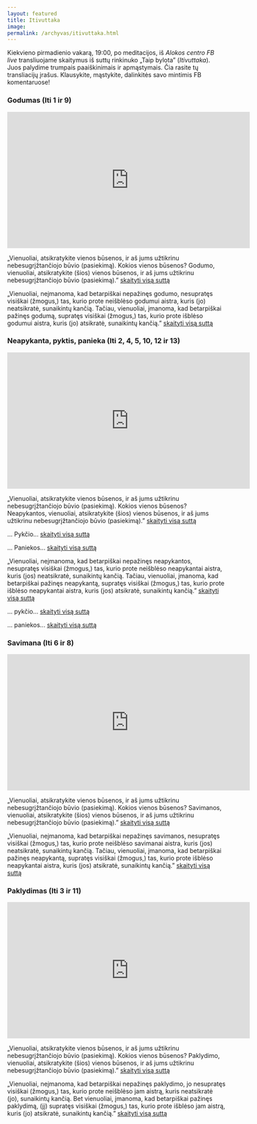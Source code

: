 ```yaml
---
layout: featured
title: Itivuttaka
image:
permalink: /archyvas/itivuttaka.html
---
```

Kiekvieno pirmadienio vakarą, 19:00, po meditacijos, iš _Alokos centro FB live_ transliuojame skaitymus iš suttų rinkinuko „Taip bylota” (_Itivuttaka_). Juos palydime trumpais paaiškinimais ir apmąstymais. Čia rasite tų transliacijų įrašus. Klausykite, mąstykite, dalinkitės savo mintimis FB komentaruose!


### Godumas (Iti 1 ir 9)

<iframe src="https://www.facebook.com/plugins/video.php?height=314&href=https%3A%2F%2Fwww.facebook.com%2Falokoscentras%2Fvideos%2F319782977239913%2F&show_text=false&width=560&t=127" width="560" height="314" style="border:none;overflow:hidden" scrolling="no" frameborder="0" allowfullscreen="true" allow="autoplay; clipboard-write; encrypted-media; picture-in-picture; web-share" allowFullScreen="true"></iframe>

„Vienuoliai, atsikratykite vienos būsenos, ir aš jums užtikrinu nebesugrįžtančiojo būvio (pasiekimą). Kokios vienos būsenos? 
Godumo, vienuoliai, atsikratykite (šios) vienos būsenos, ir aš jums užtikrinu nebesugrįžtančiojo būvio (pasiekimą).” [skaityti visą suttą](https://suttacentral.net/iti1/lt/piyadassi)

„Vienuoliai, neįmanoma, kad betarpiškai nepažinęs godumo, nesupratęs visiškai (žmogus,) tas, kurio prote neišblėso godumui aistra, kuris (jo) neatsikratė, sunaikintų kančią. 
Tačiau, vienuoliai, įmanoma, kad betarpiškai pažinęs godumą, supratęs visiškai (žmogus,) tas, kurio prote išblėso godumui aistra, kuris (jo) atsikratė, sunaikintų kančią.” [skaityti visą suttą](https://suttacentral.net/iti9/lt/piyadassi)

### Neapykanta, pyktis, panieka (Iti 2, 4, 5, 10, 12 ir 13)

<iframe src="https://www.facebook.com/plugins/video.php?height=314&href=https%3A%2F%2Fwww.facebook.com%2Falokoscentras%2Fvideos%2F828909928678981%2F&show_text=false&width=560&t=38" width="560" height="314" style="border:none;overflow:hidden" scrolling="no" frameborder="0" allowfullscreen="true" allow="autoplay; clipboard-write; encrypted-media; picture-in-picture; web-share" allowFullScreen="true"></iframe>

„Vienuoliai, atsikratykite vienos būsenos, ir aš jums užtikrinu nebesugrįžtančiojo būvio (pasiekimą). Kokios vienos būsenos? 
Neapykantos, vienuoliai, atsikratykite (šios) vienos būsenos, ir aš jums užtikrinu nebesugrįžtančiojo būvio (pasiekimą).” [skaityti visą suttą](https://suttacentral.net/iti2/lt/piyadassi)

... Pykčio... [skaityti visą suttą](https://suttacentral.net/iti4/lt/piyadassi)

... Paniekos... [skaityti visą suttą](https://suttacentral.net/iti5/lt/piyadassi)

„Vienuoliai, neįmanoma, kad betarpiškai nepažinęs neapykantos, nesupratęs visiškai (žmogus,) tas, kurio prote neišblėso neapykantai aistra, kuris (jos) neatsikratė, sunaikintų kančią. 
Tačiau, vienuoliai, įmanoma, kad betarpiškai pažinęs neapykantą, supratęs visiškai (žmogus,) tas, kurio prote išblėso neapykantai aistra, kuris (jos) atsikratė, sunaikintų kančią.” [skaityti visą suttą](https://suttacentral.net/iti10/lt/piyadassi)

... pykčio... [skaityti visą suttą](https://suttacentral.net/iti12/lt/piyadassi)

... paniekos... [skaityti visą suttą](https://suttacentral.net/iti13/lt/piyadassi)

### Savimana (Iti 6 ir 8)

<iframe src="https://www.facebook.com/plugins/video.php?height=314&href=https%3A%2F%2Fwww.facebook.com%2Falokoscentras%2Fvideos%2F2270560773142257%2F&show_text=false&width=560&t=0" width="560" height="314" style="border:none;overflow:hidden" scrolling="no" frameborder="0" allowfullscreen="true" allow="autoplay; clipboard-write; encrypted-media; picture-in-picture; web-share" allowFullScreen="true"></iframe>

„Vienuoliai, atsikratykite vienos būsenos, ir aš jums užtikrinu nebesugrįžtančiojo būvio (pasiekimą). Kokios vienos būsenos? 
Savimanos, vienuoliai, atsikratykite (šios) vienos būsenos, ir aš jums užtikrinu nebesugrįžtančiojo būvio (pasiekimą).” [skaityti visą suttą](https://suttacentral.net/iti6/lt/piyadassi)


„Vienuoliai, neįmanoma, kad betarpiškai nepažinęs savimanos, nesupratęs visiškai (žmogus,) tas, kurio prote neišblėso savimanai aistra, kuris (jos) neatsikratė, sunaikintų kančią. 
Tačiau, vienuoliai, įmanoma, kad betarpiškai pažinęs neapykantą, supratęs visiškai (žmogus,) tas, kurio prote išblėso neapykantai aistra, kuris (jos) atsikratė, sunaikintų kančią.” [skaityti visą suttą](https://suttacentral.net/iti8/lt/piyadassi)

### Paklydimas (Iti 3 ir 11)

<iframe src="https://www.facebook.com/plugins/video.php?height=314&href=https%3A%2F%2Fwww.facebook.com%2Falokoscentras%2Fvideos%2F843475147281897%2F&show_text=false&width=560&t=6" width="560" height="314" style="border:none;overflow:hidden" scrolling="no" frameborder="0" allowfullscreen="true" allow="autoplay; clipboard-write; encrypted-media; picture-in-picture; web-share" allowFullScreen="true"></iframe>

„Vienuoliai, atsikratykite vienos būsenos, ir aš jums užtikrinu nebesugrįžtančiojo būvio (pasiekimą). Kokios vienos būsenos? Paklydimo, vienuoliai, atsikratykite (šios) vienos būsenos, ir aš jums užtikrinu nebesugrįžtančiojo būvio (pasiekimą).” [skaityti visą suttą](https://suttacentral.net/iti3/lt/piyadassi)

„Vienuoliai, neįmanoma, kad betarpiškai nepažinęs paklydimo, jo nesupratęs visiškai (žmogus,) tas, kurio prote neišblėso jam aistrą, kuris neatsikratė (jo), sunaikintų kančią. Bet vienuoliai, įmanoma, kad betarpiškai pažinęs paklydimą, (jį) supratęs visiškai (žmogus,) tas, kurio prote išblėso jam aistrą, kuris (jo) atsikratė, sunaikintų kančią.” [skaityti visą suttą](https://suttacentral.net/iti11/lt/piyadassi)